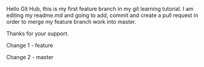 Hello Git Hub, this is my first feature branch in my git learning tutorial. I am editing my readme.md and going to add, commit and create a pull request in order to merge my feature branch work into master.

Thanks for your support.

Change 1 - feature

Change 2 - master
